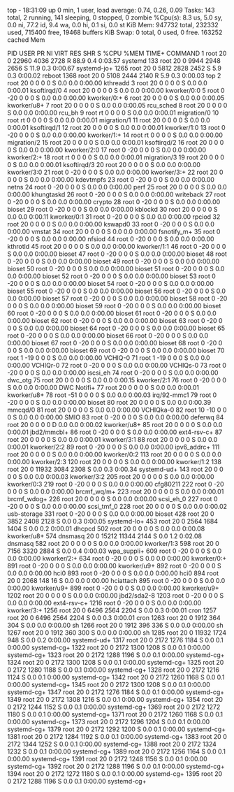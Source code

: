 top - 18:31:09 up 0 min,  1 user,  load average: 0.74, 0.26, 0.09
Tasks: 143 total,   2 running, 141 sleeping,   0 stopped,   0 zombie
%Cpu(s):  8.3 us,  5.0 sy,  0.0 ni, 77.2 id,  9.4 wa,  0.0 hi,  0.1 si,  0.0 st
KiB Mem:    947732 total,   232332 used,   715400 free,    19468 buffers
KiB Swap:        0 total,        0 used,        0 free.   163252 cached Mem

  PID USER      PR  NI    VIRT    RES    SHR S  %CPU %MEM     TIME+ COMMAND
    1 root      20   0   22960   4036   2728 R  88.9  0.4   0:03.57 systemd
  133 root      20   0    9944   2948   2656 S  11.9  0.3   0:00.67 systemd-jo+
 1265 root      20   0    5812   2828   2452 S   5.9  0.3   0:00.02 reboot
 1368 root      20   0    5108   2444   2140 R   5.9  0.3   0:00.03 top
    2 root      20   0       0      0      0 S   0.0  0.0   0:00.00 kthreadd
    3 root      20   0       0      0      0 S   0.0  0.0   0:00.01 ksoftirqd/0
    4 root      20   0       0      0      0 S   0.0  0.0   0:00.00 kworker/0:0
    5 root       0 -20       0      0      0 S   0.0  0.0   0:00.00 kworker/0:+
    6 root      20   0       0      0      0 S   0.0  0.0   0:00.05 kworker/u8+
    7 root      20   0       0      0      0 S   0.0  0.0   0:00.05 rcu_sched
    8 root      20   0       0      0      0 S   0.0  0.0   0:00.00 rcu_bh
    9 root      rt   0       0      0      0 S   0.0  0.0   0:00.01 migration/0
   10 root      rt   0       0      0      0 S   0.0  0.0   0:00.01 migration/1
   11 root      20   0       0      0      0 S   0.0  0.0   0:00.01 ksoftirqd/1
   12 root      20   0       0      0      0 S   0.0  0.0   0:00.01 kworker/1:0
   13 root       0 -20       0      0      0 S   0.0  0.0   0:00.00 kworker/1:+
   14 root      rt   0       0      0      0 S   0.0  0.0   0:00.00 migration/2
   15 root      20   0       0      0      0 S   0.0  0.0   0:00.01 ksoftirqd/2
   16 root      20   0       0      0      0 S   0.0  0.0   0:00.00 kworker/2:0
   17 root       0 -20       0      0      0 S   0.0  0.0   0:00.00 kworker/2:+
   18 root      rt   0       0      0      0 S   0.0  0.0   0:00.01 migration/3
   19 root      20   0       0      0      0 S   0.0  0.0   0:00.01 ksoftirqd/3
   20 root      20   0       0      0      0 S   0.0  0.0   0:00.00 kworker/3:0
   21 root       0 -20       0      0      0 S   0.0  0.0   0:00.00 kworker/3:+
   22 root      20   0       0      0      0 S   0.0  0.0   0:00.00 kdevtmpfs
   23 root       0 -20       0      0      0 S   0.0  0.0   0:00.00 netns
   24 root       0 -20       0      0      0 S   0.0  0.0   0:00.00 perf
   25 root      20   0       0      0      0 S   0.0  0.0   0:00.00 khungtaskd
   26 root       0 -20       0      0      0 S   0.0  0.0   0:00.00 writeback
   27 root       0 -20       0      0      0 S   0.0  0.0   0:00.00 crypto
   28 root       0 -20       0      0      0 S   0.0  0.0   0:00.00 bioset
   29 root       0 -20       0      0      0 S   0.0  0.0   0:00.00 kblockd
   30 root      20   0       0      0      0 S   0.0  0.0   0:00.11 kworker/0:1
   31 root       0 -20       0      0      0 S   0.0  0.0   0:00.00 rpciod
   32 root      20   0       0      0      0 S   0.0  0.0   0:00.00 kswapd0
   33 root       0 -20       0      0      0 S   0.0  0.0   0:00.00 vmstat
   34 root      20   0       0      0      0 S   0.0  0.0   0:00.00 fsnotify_m+
   35 root       0 -20       0      0      0 S   0.0  0.0   0:00.00 nfsiod
   44 root       0 -20       0      0      0 S   0.0  0.0   0:00.00 kthrotld
   45 root      20   0       0      0      0 S   0.0  0.0   0:00.00 kworker/1:1
   46 root       0 -20       0      0      0 S   0.0  0.0   0:00.00 bioset
   47 root       0 -20       0      0      0 S   0.0  0.0   0:00.00 bioset
   48 root       0 -20       0      0      0 S   0.0  0.0   0:00.00 bioset
   49 root       0 -20       0      0      0 S   0.0  0.0   0:00.00 bioset
   50 root       0 -20       0      0      0 S   0.0  0.0   0:00.00 bioset
   51 root       0 -20       0      0      0 S   0.0  0.0   0:00.00 bioset
   52 root       0 -20       0      0      0 S   0.0  0.0   0:00.00 bioset
   53 root       0 -20       0      0      0 S   0.0  0.0   0:00.00 bioset
   54 root       0 -20       0      0      0 S   0.0  0.0   0:00.00 bioset
   55 root       0 -20       0      0      0 S   0.0  0.0   0:00.00 bioset
   56 root       0 -20       0      0      0 S   0.0  0.0   0:00.00 bioset
   57 root       0 -20       0      0      0 S   0.0  0.0   0:00.00 bioset
   58 root       0 -20       0      0      0 S   0.0  0.0   0:00.00 bioset
   59 root       0 -20       0      0      0 S   0.0  0.0   0:00.00 bioset
   60 root       0 -20       0      0      0 S   0.0  0.0   0:00.00 bioset
   61 root       0 -20       0      0      0 S   0.0  0.0   0:00.00 bioset
   62 root       0 -20       0      0      0 S   0.0  0.0   0:00.00 bioset
   63 root       0 -20       0      0      0 S   0.0  0.0   0:00.00 bioset
   64 root       0 -20       0      0      0 S   0.0  0.0   0:00.00 bioset
   65 root       0 -20       0      0      0 S   0.0  0.0   0:00.00 bioset
   66 root       0 -20       0      0      0 S   0.0  0.0   0:00.00 bioset
   67 root       0 -20       0      0      0 S   0.0  0.0   0:00.00 bioset
   68 root       0 -20       0      0      0 S   0.0  0.0   0:00.00 bioset
   69 root       0 -20       0      0      0 S   0.0  0.0   0:00.00 bioset
   70 root       1 -19       0      0      0 S   0.0  0.0   0:00.00 VCHIQ-0
   71 root       1 -19       0      0      0 S   0.0  0.0   0:00.00 VCHIQr-0
   72 root       0 -20       0      0      0 S   0.0  0.0   0:00.00 VCHIQs-0
   73 root       0 -20       0      0      0 S   0.0  0.0   0:00.00 iscsi_eh
   74 root       0 -20       0      0      0 S   0.0  0.0   0:00.00 dwc_otg
   75 root      20   0       0      0      0 S   0.0  0.0   0:00.15 kworker/2:1
   76 root       0 -20       0      0      0 S   0.0  0.0   0:00.00 DWC Notifi+
   77 root      20   0       0      0      0 S   0.0  0.0   0:00.01 kworker/u8+
   78 root     -51   0       0      0      0 S   0.0  0.0   0:00.03 irq/92-mmc1
   79 root       0 -20       0      0      0 S   0.0  0.0   0:00.00 bioset
   80 root      20   0       0      0      0 S   0.0  0.0   0:00.39 mmcqd/0
   81 root      20   0       0      0      0 S   0.0  0.0   0:00.00 VCHIQka-0
   82 root      10 -10       0      0      0 S   0.0  0.0   0:00.00 SMIO
   83 root       0 -20       0      0      0 S   0.0  0.0   0:00.00 deferwq
   84 root      20   0       0      0      0 D   0.0  0.0   0:00.02 kworker/u8+
   85 root      20   0       0      0      0 S   0.0  0.0   0:00.01 jbd2/mmcbl+
   86 root       0 -20       0      0      0 S   0.0  0.0   0:00.00 ext4-rsv-c+
   87 root      20   0       0      0      0 S   0.0  0.0   0:00.01 kworker/3:1
   88 root      20   0       0      0      0 S   0.0  0.0   0:00.01 kworker/2:2
   89 root       0 -20       0      0      0 S   0.0  0.0   0:00.00 ipv6_addrc+
  111 root      20   0       0      0      0 S   0.0  0.0   0:00.00 kworker/0:2
  113 root      20   0       0      0      0 S   0.0  0.0   0:00.00 kworker/2:3
  120 root      20   0       0      0      0 S   0.0  0.0   0:00.00 kworker/1:2
  138 root      20   0   11932   3084   2308 S   0.0  0.3   0:00.34 systemd-ud+
  143 root      20   0       0      0      0 S   0.0  0.0   0:00.03 kworker/3:2
  205 root      20   0       0      0      0 S   0.0  0.0   0:00.00 kworker/0:3
  219 root       0 -20       0      0      0 S   0.0  0.0   0:00.00 cfg80211
  222 root       0 -20       0      0      0 S   0.0  0.0   0:00.00 brcmf_wq/m+
  223 root      20   0       0      0      0 S   0.0  0.0   0:00.01 brcmf_wdog+
  226 root      20   0       0      0      0 S   0.0  0.0   0:00.00 scsi_eh_0
  227 root       0 -20       0      0      0 S   0.0  0.0   0:00.00 scsi_tmf_0
  228 root      20   0       0      0      0 S   0.0  0.0   0:00.02 usb-storage
  331 root       0 -20       0      0      0 S   0.0  0.0   0:00.00 bioset
  428 root      20   0    3852   2408   2128 S   0.0  0.3   0:00.05 systemd-lo+
  453 root      20   0    2564   1684   1404 S   0.0  0.2   0:00.01 dhcpcd
  502 root      20   0       0      0      0 S   0.0  0.0   0:00.08 kworker/u8+
  574 dnsmasq   20   0   15212  11344   2144 S   0.0  1.2   0:02.08 dnsmasq
  582 root      20   0       0      0      0 S   0.0  0.0   0:00.00 kworker/1:3
  598 root      20   0    7156   3320   2884 S   0.0  0.4   0:00.03 wpa_suppli+
  609 root       0 -20       0      0      0 S   0.0  0.0   0:00.00 kworker/2:+
  634 root       0 -20       0      0      0 S   0.0  0.0   0:00.00 kworker/0:+
  891 root       0 -20       0      0      0 S   0.0  0.0   0:00.00 kworker/u9+
  892 root       0 -20       0      0      0 S   0.0  0.0   0:00.00 hci0
  893 root       0 -20       0      0      0 S   0.0  0.0   0:00.00 hci0
  894 root      20   0    2068    148     16 S   0.0  0.0   0:00.00 hciattach
  895 root       0 -20       0      0      0 S   0.0  0.0   0:00.00 kworker/u9+
  899 root       0 -20       0      0      0 S   0.0  0.0   0:00.00 kworker/u9+
 1202 root      20   0       0      0      0 S   0.0  0.0   0:00.00 jbd2/sda2-8
 1203 root       0 -20       0      0      0 S   0.0  0.0   0:00.00 ext4-rsv-c+
 1216 root       0 -20       0      0      0 S   0.0  0.0   0:00.00 kworker/3:+
 1256 root      20   0    6496   2564   2204 S   0.0  0.3   0:00.01 cron
 1257 root      20   0    6496   2564   2204 S   0.0  0.3   0:00.01 cron
 1263 root      20   0    1912    364    304 S   0.0  0.0   0:00.00 sh
 1266 root      20   0    1912    396    336 S   0.0  0.0   0:00.00 sh
 1267 root      20   0    1912    360    300 S   0.0  0.0   0:00.00 sh
 1285 root      20   0   11932   1724    948 S   0.0  0.2   0:00.00 systemd-ud+
 1317 root      20   0    2172   1276   1184 S   0.0  0.1   0:00.00 systemd-cg+
 1322 root      20   0    2172   1300   1208 S   0.0  0.1   0:00.00 systemd-cg+
 1323 root      20   0    2172   1288   1196 S   0.0  0.1   0:00.00 systemd-cg+
 1324 root      20   0    2172   1300   1208 S   0.0  0.1   0:00.00 systemd-cg+
 1325 root      20   0    2172   1280   1188 S   0.0  0.1   0:00.00 systemd-cg+
 1328 root      20   0    2172   1216   1124 S   0.0  0.1   0:00.00 systemd-cg+
 1342 root      20   0    2172   1260   1168 S   0.0  0.1   0:00.00 systemd-cg+
 1345 root      20   0    2172   1300   1208 S   0.0  0.1   0:00.00 systemd-cg+
 1347 root      20   0    2172   1276   1184 S   0.0  0.1   0:00.00 systemd-cg+
 1349 root      20   0    2172   1308   1216 S   0.0  0.1   0:00.00 systemd-cg+
 1354 root      20   0    2172   1244   1152 S   0.0  0.1   0:00.00 systemd-cg+
 1369 root      20   0    2172   1272   1180 S   0.0  0.1   0:00.00 systemd-cg+
 1371 root      20   0    2172   1260   1168 S   0.0  0.1   0:00.00 systemd-cg+
 1373 root      20   0    2172   1296   1204 S   0.0  0.1   0:00.00 systemd-cg+
 1379 root      20   0    2172   1292   1200 S   0.0  0.1   0:00.00 systemd-cg+
 1381 root      20   0    2172   1284   1192 S   0.0  0.1   0:00.00 systemd-cg+
 1383 root      20   0    2172   1344   1252 S   0.0  0.1   0:00.00 systemd-cg+
 1388 root      20   0    2172   1324   1232 S   0.0  0.1   0:00.00 systemd-cg+
 1389 root      20   0    2172   1256   1164 S   0.0  0.1   0:00.00 systemd-cg+
 1391 root      20   0    2172   1248   1156 S   0.0  0.1   0:00.00 systemd-cg+
 1392 root      20   0    2172   1288   1196 S   0.0  0.1   0:00.00 systemd-cg+
 1394 root      20   0    2172   1272   1180 S   0.0  0.1   0:00.00 systemd-cg+
 1395 root      20   0    2172   1288   1196 S   0.0  0.1   0:00.00 systemd-cg+
